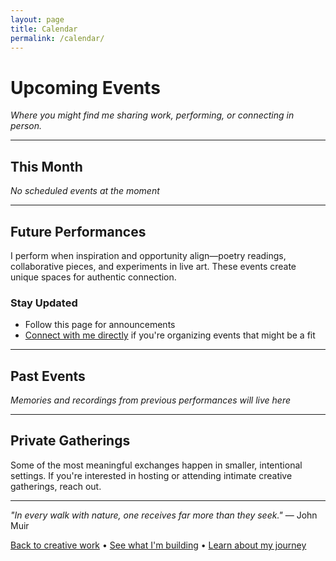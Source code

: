 ```yaml
---
layout: page
title: Calendar
permalink: /calendar/
---
```


# Upcoming Events

*Where you might find me sharing work, performing, or connecting in person.*

---

## This Month

*No scheduled events at the moment*

---

## Future Performances

I perform when inspiration and opportunity align—poetry readings, collaborative pieces, and experiments in live art. These events create unique spaces for authentic connection.

### Stay Updated
- Follow this page for announcements
- [Connect with me directly](/about/) if you're organizing events that might be a fit

---

## Past Events

*Memories and recordings from previous performances will live here*

---

## Private Gatherings

Some of the most meaningful exchanges happen in smaller, intentional settings. If you're interested in hosting or attending intimate creative gatherings, reach out.

---

*"In every walk with nature, one receives far more than they seek."* — John Muir

[Back to creative work](/creative/) • [See what I'm building](/projects/) • [Learn about my journey](/about/)
